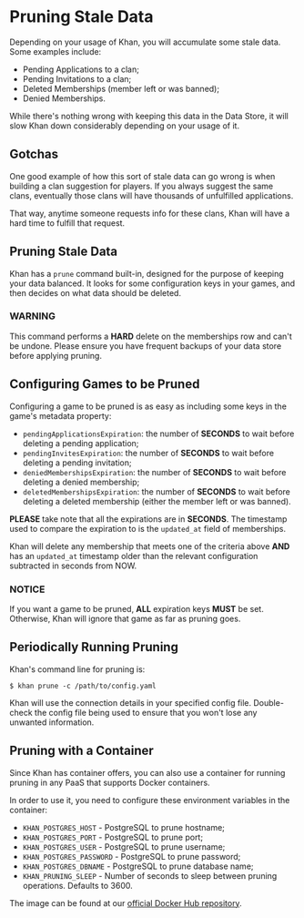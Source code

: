 Pruning Stale Data
==================

Depending on your usage of Khan, you will accumulate some stale data. Some examples include:

* Pending Applications to a clan;
* Pending Invitations to a clan;
* Deleted Memberships (member left or was banned);
* Denied Memberships.

While there's nothing wrong with keeping this data in the Data Store, it will slow Khan down considerably depending on your usage of it.

## Gotchas

One good example of how this sort of stale data can go wrong is when building a clan suggestion for players. If you always suggest the same clans, eventually those clans will have thousands of unfulfilled applications.

That way, anytime someone requests info for these clans, Khan will have a hard time to fulfill that request.

## Pruning Stale Data

Khan has a `prune` command built-in, designed for the purpose of keeping your data balanced. It looks for some configuration keys in your games, and then decides on what data should be deleted.

### WARNING

This command performs a **HARD** delete on the memberships row and can't be undone. Please ensure you have frequent backups of your data store before applying pruning.

## Configuring Games to be Pruned

Configuring a game to be pruned is as easy as including some keys in the game's metadata property:

* `pendingApplicationsExpiration`: the number of **SECONDS** to wait before deleting a pending application;
* `pendingInvitesExpiration`: the number of **SECONDS** to wait before deleting a pending invitation;
* `deniedMembershipsExpiration`: the number of **SECONDS** to wait before deleting a denied membership;
* `deletedMembershipsExpiration`: the number of **SECONDS** to wait before deleting a deleted membership (either the member left or was banned).

**PLEASE** take note that all the expirations are in **SECONDS**. The timestamp used to compare the expiration to is the `updated_at` field of memberships.

Khan will delete any membership that meets one of the criteria above **AND** has an `updated_at` timestamp older than the relevant configuration subtracted in seconds from NOW.

### NOTICE

If you want a game to be pruned, **ALL** expiration keys **MUST** be set. Otherwise, Khan will ignore that game as far as pruning goes.

## Periodically Running Pruning

Khan's command line for pruning is:

```
$ khan prune -c /path/to/config.yaml
```

Khan will use the connection details in your specified config file. Double-check the config file being used to ensure that you won't lose any unwanted information.

## Pruning with a Container

Since Khan has container offers, you can also use a container for running pruning in any PaaS that supports Docker containers.

In order to use it, you need to configure these environment variables in the container:

* `KHAN_POSTGRES_HOST` - PostgreSQL to prune hostname;
* `KHAN_POSTGRES_PORT` - PostgreSQL to prune port;
* `KHAN_POSTGRES_USER` - PostgreSQL to prune username;
* `KHAN_POSTGRES_PASSWORD` - PostgreSQL to prune password;
* `KHAN_POSTGRES_DBNAME` - PostgreSQL to prune database name;
* `KHAN_PRUNING_SLEEP` - Number of seconds to sleep between pruning operations. Defaults to 3600.

The image can be found at our [official Docker Hub repository](https://hub.docker.com/r/tfgco/khan-prune/).

